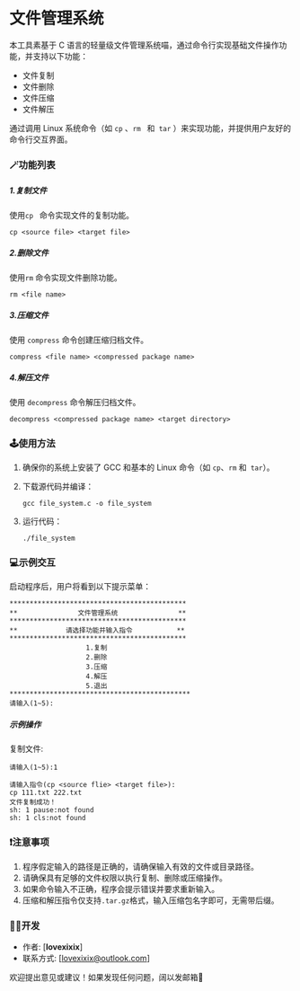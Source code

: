 # 文件管理系统

本工具素基于 C 语言的轻量级文件管理系统喵，通过命令行实现基础文件操作功能，并支持以下功能：

- 文件复制
- 文件删除
- 文件压缩
- 文件解压

通过调用 Linux 系统命令（如 `cp` 、`rm ` 和` tar` ）来实现功能，并提供用户友好的命令行交互界面。

### 🪄功能列表

##### 1.复制文件

使用`cp ` 命令实现文件的复制功能。

```
cp <source file> <target file>
```

##### 2.删除文件
使用`rm` 命令实现文件删除功能。

```
rm <file name>
```

##### 3.压缩文件
使用 `compress`  命令创建压缩归档文件。

```
compress <file name> <compressed package name>
```

##### 4.解压文件
使用 `decompress` 命令解压归档文件。

```
decompress <compressed package name> <target directory>
```

### 🕹️使用方法

1. 确保你的系统上安装了 GCC 和基本的 Linux 命令（如 `cp`、`rm` 和` tar`）。

2. 下载源代码并编译：

   ```
   gcc file_system.c -o file_system
   ```

3. 运行代码：

   ```
   ./file_system
   ```

### 💻示例交互

启动程序后，用户将看到以下提示菜单：

```
********************************************
**               文件管理系统               **    ********************************************
**            请选择功能并输入指令           **
********************************************
                   1.复制                   
                   2.删除                        
                   3.压缩                   
                   4.解压                    
                   5.退出                    
*********************************************
请输入(1~5):
```

##### 示例操作

复制文件:

```
请输入(1~5):1

请输入指令(cp <source flie> <target file>):
cp 111.txt 222.txt
文件复制成功！
sh: 1 pause:not found
sh: 1 cls:not found
```

### ❗注意事项

1. 程序假定输入的路径是正确的，请确保输入有效的文件或目录路径。
2. 请确保具有足够的文件权限以执行复制、删除或压缩操作。
3. 如果命令输入不正确，程序会提示错误并要求重新输入。
4. 压缩和解压指令仅支持`.tar.gz`格式，输入压缩包名字即可，无需带后缀。

### 👩‍💻开发

- 作者: [**lovexixix**]
- 联系方式: [lovexixix@outlook.com]

欢迎提出意见或建议！如果发现任何问题，阔以发邮箱🥰